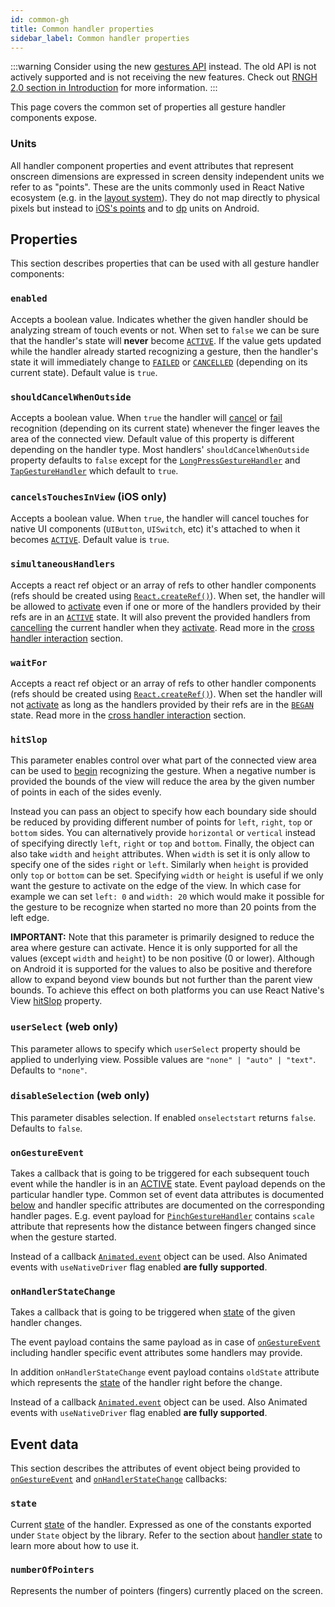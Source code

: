 ```yaml
---
id: common-gh
title: Common handler properties
sidebar_label: Common handler properties
---
```


:::warning
Consider using the new [gestures API](../../api/gestures/gesture.md) instead. The old API is not actively supported and is not receiving the new features. Check out [RNGH 2.0 section in Introduction](../../introduction.md#rngh-20) for more information.
:::

This page covers the common set of properties all gesture handler components expose.

### Units

All handler component properties and event attributes that represent onscreen dimensions are expressed in screen density independent units we refer to as "points".
These are the units commonly used in React Native ecosystem (e.g. in the [layout system](http://facebook.github.io/react-native/docs/flexbox.html)).
They do not map directly to physical pixels but instead to [iOS's points](https://developer.apple.com/library/content/documentation/2DDrawing/Conceptual/DrawingPrintingiOS/GraphicsDrawingOverview/GraphicsDrawingOverview.html#//apple_ref/doc/uid/TP40010156-CH14-SW7) and to [dp](https://developer.android.com/guide/topics/resources/more-resources#Dimension) units on Android.

## Properties

This section describes properties that can be used with all gesture handler components:

### `enabled`

Accepts a boolean value.
Indicates whether the given handler should be analyzing stream of touch events or not.
When set to `false` we can be sure that the handler's state will **never** become [`ACTIVE`](../basics/state.md#active).
If the value gets updated while the handler already started recognizing a gesture, then the handler's state it will immediately change to [`FAILED`](../basics/state.md#failed) or [`CANCELLED`](../basics/state.md#cancelled) (depending on its current state).
Default value is `true`.

### `shouldCancelWhenOutside`

Accepts a boolean value.
When `true` the handler will [cancel](../basics/state.md#cancelled) or [fail](../basics/state.md#failed) recognition (depending on its current state) whenever the finger leaves the area of the connected view.
Default value of this property is different depending on the handler type.
Most handlers' `shouldCancelWhenOutside` property defaults to `false` except for the [`LongPressGestureHandler`](./longpress-gh.md) and [`TapGestureHandler`](./tap-gh.md) which default to `true`.

### `cancelsTouchesInView` (**iOS only**)

Accepts a boolean value.
When `true`, the handler will cancel touches for native UI components (`UIButton`, `UISwitch`, etc) it's attached to when it becomes [`ACTIVE`](../basics/state.md#active).
Default value is `true`.

### `simultaneousHandlers`

Accepts a react ref object or an array of refs to other handler components (refs should be created using [`React.createRef()`](https://reactjs.org/docs/refs-and-the-dom.html)). When set, the handler will be allowed to [activate](../basics/state.md#active) even if one or more of the handlers provided by their refs are in an [`ACTIVE`](../basics/state.md#active) state. It will also prevent the provided handlers from [cancelling](../basics/state.md#cancelled) the current handler when they [activate](../basics/state.md#active). Read more in the [cross handler interaction](../basics/interactions.md#simultaneous-recognition) section.

### `waitFor`

Accepts a react ref object or an array of refs to other handler components (refs should be created using [`React.createRef()`](https://reactjs.org/docs/refs-and-the-dom.html)). When set the handler will not [activate](../basics/state.md#active) as long as the handlers provided by their refs are in the [`BEGAN`](../basics/state.md#began) state. Read more in the [cross handler interaction](../basics/interactions.md#awaiting-other-handlers) section.

### `hitSlop`

This parameter enables control over what part of the connected view area can be used to [begin](../basics/state.md#began) recognizing the gesture.
When a negative number is provided the bounds of the view will reduce the area by the given number of points in each of the sides evenly.

Instead you can pass an object to specify how each boundary side should be reduced by providing different number of points for `left`, `right`, `top` or `bottom` sides.
You can alternatively provide `horizontal` or `vertical` instead of specifying directly `left`, `right` or `top` and `bottom`.
Finally, the object can also take `width` and `height` attributes.
When `width` is set it is only allow to specify one of the sides `right` or `left`.
Similarly when `height` is provided only `top` or `bottom` can be set.
Specifying `width` or `height` is useful if we only want the gesture to activate on the edge of the view. In which case for example we can set `left: 0` and `width: 20` which would make it possible for the gesture to be recognize when started no more than 20 points from the left edge.

**IMPORTANT:** Note that this parameter is primarily designed to reduce the area where gesture can activate. Hence it is only supported for all the values (except `width` and `height`) to be non positive (0 or lower). Although on Android it is supported for the values to also be positive and therefore allow to expand beyond view bounds but not further than the parent view bounds. To achieve this effect on both platforms you can use React Native's View [hitSlop](https://facebook.github.io/react-native/docs/view.html#props) property.

### `userSelect` (**web only**)

This parameter allows to specify which `userSelect` property should be applied to underlying view. Possible values are `"none" | "auto" | "text"`. Defaults to `"none"`.

### `disableSelection` (**web only**)

This parameter disables selection. If enabled `onselectstart` returns `false`. Defaults to `false`.

### `onGestureEvent`

Takes a callback that is going to be triggered for each subsequent touch event while the handler is in an [ACTIVE](../basics/state.md#active) state. Event payload depends on the particular handler type. Common set of event data attributes is documented [below](#event-data) and handler specific attributes are documented on the corresponding handler pages. E.g. event payload for [`PinchGestureHandler`](./rotation-gh.md#event-data) contains `scale` attribute that represents how the distance between fingers changed since when the gesture started.

Instead of a callback [`Animated.event`](https://facebook.github.io/react-native/docs/animated.html#event) object can be used. Also Animated events with `useNativeDriver` flag enabled **are fully supported**.

### `onHandlerStateChange`

Takes a callback that is going to be triggered when [state](../basics/state.md) of the given handler changes.

The event payload contains the same payload as in case of [`onGestureEvent`](#ongestureevent) including handler specific event attributes some handlers may provide.

In addition `onHandlerStateChange` event payload contains `oldState` attribute which represents the [state](../basics/state.md) of the handler right before the change.

Instead of a callback [`Animated.event`](https://facebook.github.io/react-native/docs/animated.html#event) object can be used. Also Animated events with `useNativeDriver` flag enabled **are fully supported**.

## Event data

This section describes the attributes of event object being provided to [`onGestureEvent`](#ongestureevent) and [`onHandlerStateChange`](#onhandlerstatechange) callbacks:

### `state`

Current [state](../basics/state.md) of the handler. Expressed as one of the constants exported under `State` object by the library. Refer to the section about [handler state](../basics/state.md) to learn more about how to use it.

### `numberOfPointers`

Represents the number of pointers (fingers) currently placed on the screen.
